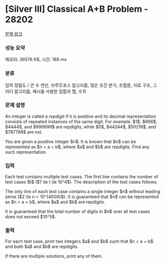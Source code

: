# [Silver III] Classical A+B Problem - 28202 

[문제 링크](https://www.acmicpc.net/problem/28202) 

### 성능 요약

메모리: 36576 KB, 시간: 188 ms

### 분류

임의 정밀도 / 큰 수 연산, 브루트포스 알고리즘, 많은 조건 분기, 조합론, 자료 구조, 그리디 알고리즘, 해시를 사용한 집합과 맵, 수학

### 문제 설명

<p>An integer is called a <em>repdigit</em> if it is positive and its decimal representation consists of repeated instances of the same digit. For example, $1$, $666$, $4444$, and $999999$ are repdigits, while $0$, $44244$, $50216$, and $787788$ are not.</p>

<p>You are given a positive integer $n$. It is known that $n$ can be represented as $n = a + b$, where $a$ and $b$ are repdigits. Find any such representation.</p>

### 입력 

 <p>Each test contains multiple test cases. The first line contains the number of test cases $t$ ($1 \le t \le 10^4$). The description of the test cases follows.</p>

<p>The only line of each test case contains a single integer $n$ without leading zeros ($2 \le n < 10^{4000}$). It is guaranteed that $n$ can be represented as $n = a + b$, where $a$ and $b$ are repdigits.</p>

<p>It is guaranteed that the total number of digits in $n$ over all test cases does not exceed $10^5$.</p>

### 출력 

 <p>For each test case, print two integers $a$ and $b$ such that $n = a + b$ and both $a$ and $b$ are repdigits.</p>

<p>If there are multiple solutions, print any of them.</p>

